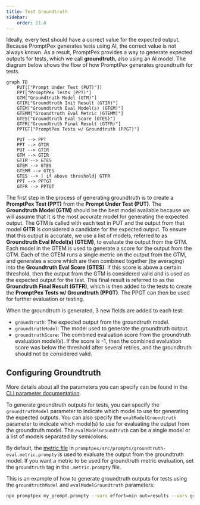 ```yaml
---
title: Test Groundtruth
sidebar:
    order: 21.6
---
```

Ideally, every test should have a correct value for the expected output.  Because PromptPex generates tests using AI, the correct value is not always known.  As a result, PromptPex provides a way to generate expected outputs for tests, which we call **groundtruth**, also using an AI model.  The diagram below shows the flow of how PromptPex generates groundtruth for tests.

```mermaid
graph TD
    PUT(["Prompt Under Test (PUT)"])
    PPT["PromptPex Tests (PPT)"]
    GTM["Groundtruth Model (GTM)"]
    GTIR["Groundtruth Init Result (GTIR)"]
    GTEM["Groundtruth Eval Model(s) (GTEM)"]
    GTEMM["Groundtruth Eval Metric (GTEMM)"]
    GTES["Groundtruth Eval Score (GTES)"]
    GTFR["Groundtruth Final Result (GTFR)"]   
    PPTGT["PromptPex Tests w/ Groundtruth (PPGT)"] 

    PUT --> PPT
    PPT --> GTIR
    PUT --> GTIR
    GTM --> GTIR
    GTIR --> GTES
    GTEM --> GTES
    GTEMM --> GTES
    GTES --> | if above threshold| GTFR
    PPT --> PPTGT
    GTFR --> PPTGT

```

The first step in the process of generating groundtruth is to create a **PromptPex Test (PPT)** from the **Prompt Under Test (PUT)**.  The **Groundtruth Model (GTM)** should be the best model available because we will assume that it is the most accurate model for generating the expected output. The GTM is called with each test in PUT and the output from that model **GITR** is considered a candidate for the expected output.  To ensure that this output is accurate, we use a list of models, referred to as **Groundtruth Eval Model(s) (GTEM)**, to evaluate the output from the GTM.  Each model in the GTEM is used to generate a score for the output from the GTM.  Each of the GTEM runs a single metric on the output from the GTM, and generates a score which are then combined together (by averaging) into the **Groundtruth Eval Score (GTES)**.   If this score is above a certain threshold, then the output from the GTM is considered valid and is used as the expected output for the test.  This final result is referred to as the **Groundtruth Final Result (GTFR)**, which is then added to the tests to create the **PromptPex Tests w/ Groundtruth (PPGT)**.  The PPGT can then be used for further evaluation or testing.

When the groundtruth is generated, 3 new fields are added to each test:

- `groundtruth`: The expected output from the groundtruth model.
- `groundtruthModel`: The model used to generate the groundtruth output.
- `groundtruthScore`: The combined evaluation score from the groundtruth evaluation model(s). If the score is -1, then the combined evaluation score was below the threshold after several retries, and the groundtruth should not be considered valid.


## Configuring Groundtruth

More details about all the parameters you can specify can be found in the [CLI parameter documentation](/promptpex/cli/parameters).

To generate groundtruth outputs for tests, you can specify the `groundtruthModel` parameter to indicate which model to use for generating the expected outputs.  You can also specify the `evalModelGroundtruth` parameter to indicate which model(s) to use for evaluating the output from the groundtruth model.  The `evalModelGroundtruth` can be a single model or a list of models separated by semicolons.  

By default, the [metric file](https://github.com/microsoft/promptpex/blob/dev/src/prompts/groundtruth-eval.metric.prompty) in `promptpex/src/prompts/groundtruth-eval.metric.prompty` is used to evaluate the output from the groundtruth model.  If you want a metric to be used for groundtruth metric evaluation, set the `groundtruth` tag in the `.metric.prompty` file.

This is an example of how to generate groundtruth outputs for tests using the `groundtruthModel` and `evalModelGroundtruth` parameters:

```sh wrap
npx promptpex my_prompt.prompty --vars effort=min out=results --vars groundtruthModel="azure:gpt-4.1-mini_2025-04-14" --vars evalModelGroundtruth="azure:gpt-4.1-mini_2025-04-14;ollama:llama3.3"
```


